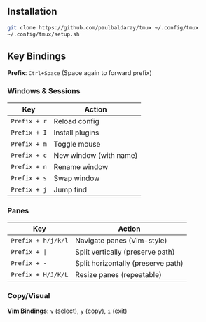 ## Installation

```bash
git clone https://github.com/paulbaldaray/tmux ~/.config/tmux
~/.config/tmux/setup.sh
```

## Key Bindings

**Prefix**: `Ctrl+Space` (Space again to forward prefix)

### Windows & Sessions
| Key | Action |
|-----|---------|
| `Prefix + r` | Reload config |
| `Prefix + I` | Install plugins |
| `Prefix + m` | Toggle mouse |
| `Prefix + c` | New window (with name) |
| `Prefix + n` | Rename window |
| `Prefix + s` | Swap window |
| `Prefix + j` | Jump find |

### Panes
| Key | Action |
|-----|---------|
| `Prefix + h/j/k/l` | Navigate panes (Vim-style) |
| `Prefix + \|` | Split vertically (preserve path) |
| `Prefix + -` | Split horizontally (preserve path) |
| `Prefix + H/J/K/L` | Resize panes (repeatable) |

### Copy/Visual
**Vim Bindings**: `v` (select), `y` (copy), `i` (exit)
